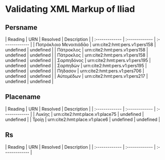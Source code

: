 # Validating XML Markup of Iliad


## Persname 

| Reading | URN | Resolved | Description |
| :------------- | :------------- | :------------- |
| Πατρόκλοιο Μενοιτιάδᾱο | urn:cite2:hmt:pers.v1:pers158 | undefined | undefined | 
| Πάτροκλος | urn:cite2:hmt:pers.v1:pers158 | undefined | undefined | 
| Πάτροκλος | urn:cite2:hmt:pers.v1:pers158 | undefined | undefined | 
| Σαρπηδόνος | urn:cite2:hmt:pers.v1:pers195 | undefined | undefined | 
| Σαρπηδὼν | urn:cite2:hmt:pers.v1:pers195 | undefined | undefined | 
| Πήδασον | urn:cite2:hmt:pers.v1:pers706 | undefined | undefined | 
| Αὐτομέδων | urn:cite2:hmt:pers.v1:pers217 | undefined | undefined | 

## Placename 

| Reading | URN | Resolved | Description |
| :------------- | :------------- | :------------- |
| Λυκίης | urn:cite2:hmt:place.v1:place75 | undefined | undefined | 
| Τροίῃ | urn:cite2:hmt:place.v1:place6 | undefined | undefined | 

## Rs 

| Reading | URN | Resolved | Description |
| :------------- | :------------- | :------------- |
